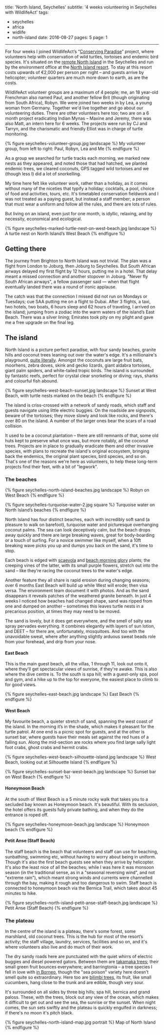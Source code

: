 title: 'North Island, Seychelles'
subtitle: '4 weeks volunteering in Seychelles with WildlifeAct'
tags:
  - seychelles
  - africa
  - widlife
  - north-island
date: 2016-08-27
pages: 5
page: 1
---

For four weeks I joined WildlifeAct’s “[Conserving Paradise](http://wildlifeact.com/volunteer/seychelles/conserving-paradise/)” project, where volunteers help with conservation of wild turtles, tortoises and endemic bird species. It's situated on the [remote North Island](https://www.google.com/maps/place/Ile+du+Nord/@-4.3921463,55.2371656,15z/data=!3m1!4b1!4m5!3m4!1s0x22e016928e2f2003:0xd61b32e65bd5e526!8m2!3d-4.3949648!4d55.2452567) in the Seychelles and run by the environment office at the [North Island resort](http://www.north-island.com/). To stay at this resort costs upwards of €2,000 per person per night – and guests arrive by helicopter; volunteer quarters are much more down to earth, as are the costs.

WildlifeAct volunteer groups are a maximum of 4 people; me, an 18 year-old Frenchman also named Paul, and another fellow Brit (though originating from South Africa), Robyn. We were joined two weeks in by Lea, a young woman from Germany. Together we'd live together and go about our volunteering duties. There are other volunteers here too; two are on a 6 month project eradicating Indian Mynas – Maxine and Jeremy, there was also Matt, an intern here for 6 weeks. The projects were run by CJ and Tarryn, and the charismatic and friendly Elliot was in charge of turtle monitoring.

{% figure seychelles-volunteer-group.jpg landscape %}
My volunteer group, from left to right: Paul, Robyn, Lea and Me
{% endfigure %}

As a group we searched for turtle tracks each morning, we marked new nests as they appeared, and noted those that had hatched, we planted endemic trees, we cleared coconuts, GPS tagged wild tortoises and we (though less I) did a lot of snorkelling.

My time here felt like volunteer work, rather than a holiday, as it comes without many of the niceties that typify a holiday; cocktails, a pool, choice of food and activities, tours, etc. It's timetabled conservation fieldwork and I was not treated as a paying guest, but instead a staff member; a person that must wear a uniform and follow all the rules, and there are lots of rules.

But living on an island, even just for one month, is idyllic, relaxing, and by necessity, economical and ecological.

{% figure seychelles-marked-turtle-nest-on-west-beach.jpg landscape %}
A turtle nest on North Island’s West Beach
{% endfigure %}

## Getting there

The journey from Brighton to North Island was not trivial. The plan was a flight from London to Joburg, then Joburg to Seychelles. But South African airways delayed my first flight by 12 hours, putting me in a hotel. That delay meant a missed connection and another stopover in Joburg. "Never fly South African airways", a fellow passenger said — when that flight eventually landed there was a round of ironic applause.

The catch was that the connection I missed did not run on Mondays or Tuesdays; cue SAA putting me on a flight to Dubai. After 3 flights, a taxi, two hotels, two boats, 6 hours sleep and 62 hours of traveling, I arrived on the island; jumping from a zodiac into the warm waters of the island’s East Beach. There was a silver lining; Emirates took pity on my plight and gave me a free upgrade on the final leg.

## The island

North Island is a picture perfect paradise, with four sandy beaches, granite hills and coconut trees leaning out over the water's edge. It's a millionaire's playground, [quite literally](https://www.theguardian.com/uk/2011/may/10/william-and-kate-honeymoon-venue). Amongst the coconuts are large fruit bats, moorhens, zebra doves, skink and gecko lizards, giant aldabra tortoises, giant palm spiders, and white-tailed tropic birds. The island is surrounded by fantastic reefs, perfect for crystal clear snorkeling or diving; rays, sharks and colourful fish abound.

{% figure seychelles-west-beach-sunset.jpg landscape %}
Sunset at West Beach, with turtle nests marked on the beach
{% endfigure %}

The island is criss-crossed with a network of sandy roads, which staff and guests navigate using little electric buggies. On the roadside are signposts, beware of the tortoises; they move slowly and look like rocks, and there's over 80 on the island. A number of the larger ones bear the scars of a road collision.

It used to be a coconut plantation – there are still remnants of that, some old huts kept to preserve what once was, but more notably, all the coconut trees. Projects are in place to gradually eradicate them and other invasive species, with plans to recreate the island's original ecosystem, bringing back the endemics, the original plant species, bird species, and so on. That's one of the reasons we're here as volunteers, to help these long-term projects find their feet, with a bit of "legwork".

### The beaches

{% figure seychelles-north-island-beaches.jpg landscape %}
Robyn on West Beach
{% endfigure %}

{% figure seychelles-turquoise-water-2.jpg square %}
Turquoise water on North Island’s beaches
{% endfigure %}

North Island has four distinct beaches, each with incredibly soft sand (a pleasure to walk on barefoot), turquoise water and picturesque overhanging coconut palms. The sea can look deceptively calm, but the beach drops away quickly and there are large breaking waves, great for body-boarding or a touch of surfing. For a novice swimmer like myself, when a 10ft breaking wave picks you up and dumps you back on the sand, it's time to stop.

Each beach is edged with [scaevola](https://en.wikipedia.org/wiki/Scaevola_taccada) and [beach morning glory](https://en.wikipedia.org/wiki/Ipomoea_pes-caprae) plants; the creeping vines of the latter, with its small purple flowers, stretch out into the sand – like they’re racing the coconut trees to the water's edge.

Another feature they all share is rapid erosion during changing seasons; over 6 months East Beach will build up while West will erode; then visa versa. The environment team document it with photos. And as the sand disappears it reveals patches of the weathered granite beneath. In just 4 weeks I noticed how beaches had changed shape, sand was ripped from one and dumped on another – sometimes this leaves turtle nests in a precarious position, at times they may need to be moved.

The sand is lovely, but it does get everywhere, and the smell of salty sea spray pervades everything. It combines elegantly with layers of sun lotion, and DEET – for there are, unfortunately, mosquitoes. And too with the unavoidable sweat, where after anything slightly arduous sweat beads role from your forehead, and drip from your nose.

#### East Beach

This is the main guest beach, all the villas, 1 through 11, look out onto it, where they'll get spectacular views of sunrise, if they're awake. This is also where the dive centre is. To the south is spa hill; with a guest-only spa, pool and gym, and a hike up to the top for everyone, the easiest place to climb to for good views.

{% figure seychelles-east-beach.jpg landscape %}
East Beach
{% endfigure %}

#### West Beach

My favourite beach, a quieter stretch of sand, spanning the west coast of the island. In the morning it’s in the shade, which makes it pleasant for the turtle patrol. At one end is a picnic spot for guests, and at the other is sunset bar, where guests have their meals set against the red hues of a falling sun. Along the mid-section are rocks where you find large sally light foot crabs, ghost crabs and hermit crabs.

{% figure seychelles-west-beach-silhouette-island.jpg landscape %}
West Beach, looking out at Silhouette Island
{% endfigure %}

{% figure seychelles-sunset-bar-west-beach.jpg landscape %}
Sunset bar on West Beach
{% endfigure %}

#### Honeymoon Beach

At the south of West Beach is a 5 minute rocky walk that takes you to a secluded bay known as Honeymoon beach. It's beautiful. With its seclusion, the hotel offers its guests fully private bathing, and when they do the entrance is roped off.

{% figure seychelles-honeymoon-beach.jpg landscape %}
Honeymoon beach
{% endfigure %}

#### Petit Anse (Staff Beach)

The staff beach is the beach that volunteers and staff can use for beaching, sunbathing, swimming etc, without having to worry about being in uniform. Though it's also the first beach guests see when they arrive by helicopter. It's also the least nice of all the beaches; while I was here it was monsoon season (in the traditional sense, as in a "seasonal reversing wind", and not "extreme rain"), which meant strong winds and currents were channelled through the bay, making it rough and too dangerous to swim. Staff beach is connected to honeymoon beach via the Bernica Trail, which takes about 45 minutes to hike.

{% figure seychelles-north-island-petit-anse-staff-beach.jpg landscape %}
Petit Anse (Staff Beach)
{% endfigure %}

### The plateau

In the centre of the island is a plateau, there's some forest, some marshland, old coconut trees. This is the hub for most of the resort’s activity; the staff village, laundry, services, facilities and so on, and it's where volunteers also live and do much of their work.

The dry sandy roads here are punctuated with the quiet whirrs of electric buggies and diesel powered gators. Between them are [takamaka trees](https://en.wikipedia.org/wiki/Calophyllum_inophyllum); their small green fruit bounces everywhere; and barringtonia – a tree species I fell in love with [in Borneo](/2014/05/borneo-rainforest-lodge/#Wild-orangutan-on-our-first-trek), though the "sea poison" variety here doesn't smell quite so extraordinary. Here too are [bilimbi trees](https://en.wikipedia.org/wiki/Averrhoa_bilimbi), its fruit, like small cucumbers, hang close to the trunk and are edible, though very sour.

It's surrounded on all sides by three big hills; spa hill, bernica and grand paloss. These, with the trees, block out any view of the ocean, which makes it difficult to get out and see the sea, the sunrise or the sunset. When night comes, the sun sets swiftly and the plateau is quickly engulfed in darkness; if there's no moon it's pitch black.

{% figure seychelles-north-island-map.jpg portrait %}
Map of North Island
{% endfigure %}
